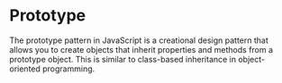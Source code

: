 # Prototype

The prototype pattern in JavaScript is a creational design pattern that allows you to create objects that inherit properties and methods from a prototype object. This is similar to class-based inheritance in object-oriented programming.
